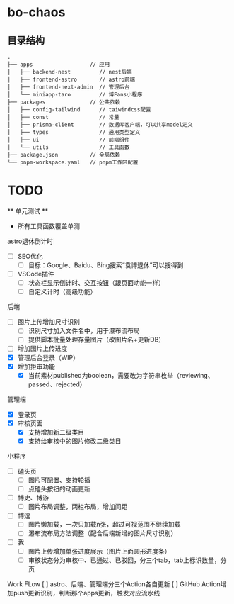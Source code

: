 # bo-chaos

## 目录结构

```text
.
├── apps                  // 应用
│   ├── backend-nest         // nest后端
│   ├── frontend-astro       // astro前端
│   ├── frontend-next-admin  // 管理后台
│   └── miniapp-taro         // 博Fans小程序
├── packages              // 公共依赖
│   ├── config-tailwind      // taiwindcss配置
│   ├── const                // 常量
│   ├── prisma-client        // 数据库客户端，可以共享model定义
│   ├── types                // 通用类型定义
│   ├── ui                   // 前端组件
│   └── utils                // 工具函数
├── package.json          // 全局依赖
└── pnpm-workspace.yaml   // pnpm工作区配置
```

# TODO
** 单元测试 **
- 所有工具函数覆盖单测

astro退休倒计时
- [ ] SEO优化
    - [ ] 目标：Google、Baidu、Bing搜索“袁博退休”可以搜得到
- [ ] VSCode插件
    - [ ] 状态栏显示倒计时、交互按钮（跟页面功能一样）
    - [ ] 自定义计时（高级功能）

后端
- [ ] 图片上传增加尺寸识别
    - [ ] 识别尺寸加入文件名中，用于瀑布流布局
    - [ ] 提供脚本批量处理存量图片（改图片名+更新DB）
- [ ] 增加图片上传进度
- [x]  管理后台登录（WIP）
- [x]  增加拒审功能
    - [x] 当前素材published为boolean，需要改为字符串枚举（reviewing、passed、rejected）

管理端
- [x]  登录页
- [x]  审核页面
   -  [x] 支持增加新二级类目
   -  [x] 支持给审核中的图片修改二级类目

小程序
- [ ] 磕头页
    - [ ] 图片可配置、支持轮播
    - [ ] 点磕头按钮的动画更新
- [ ] 博史、博游
    - [ ] 图片布局调整，两栏布局，增加间距
- [ ] 博逗
    - [ ] 图片懒加载，一次只加载n张，超过可视范围不继续加载
    - [ ] 瀑布流布局方法调整（配合后端新增的图片尺寸识别）
- [ ] 我
    - [ ] 图片上传增加单张进度展示（图片上面圆形进度条）
    - [ ] 审核状态分为审核中、已通过、已驳回，分三个tab，tab上标识数量，分页
 
Work FLow
[ ] astro、后端、管理端分三个Action各自更新
[ ] GitHub Action增加push更新识别，判断那个apps更新，触发对应流水线
